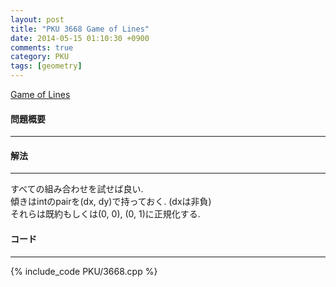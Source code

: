 ```yaml
---
layout: post
title: "PKU 3668 Game of Lines"
date: 2014-05-15 01:10:30 +0900
comments: true
category: PKU
tags: [geometry]
---
```


[Game of Lines](http://poj.org/problem?id=3668)

#### 問題概要

****

#### 解法

****

すべての組み合わせを試せば良い.  
傾きはintのpairを(dx, dy)で持っておく. (dxは非負)  
それらは既約もしくは(0, 0), (0, 1)に正規化する.  


#### コード

****

{% include_code PKU/3668.cpp %}
